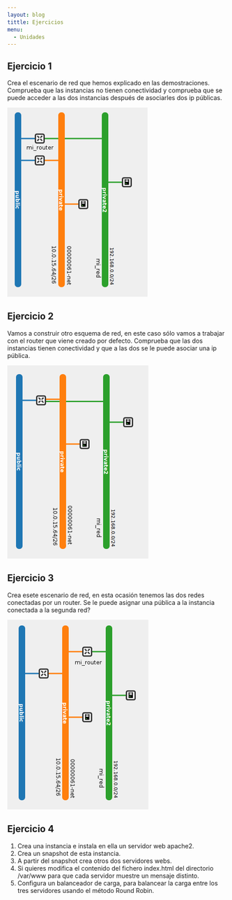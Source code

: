 ```yaml
---
layout: blog
tittle: Ejercicios
menu:
  - Unidades
---
```

## Ejercicio 1

Crea el escenario de red que hemos explicado en las demostraciones. Comprueba que las instancias no tienen conectividad y comprueba que se puede acceder a las dos instancias después de asociarles dos ip públicas.

![red](img/red3.png)

## Ejercicio 2

 Vamos a construir otro esquema de red, en este caso sólo vamos a trabajar con el router que viene creado por defecto. Comprueba que las dos instancias tienen conectividad y que a las dos se le puede asociar una ip pública.

![red](img/red2.png)

## Ejercicio 3

Crea esete escenario de red, en esta ocasión tenemos las dos redes conectadas por un router. Se le puede asignar una pública a la instancia conectada a la segunda red?

![red](img/red4.png)

## Ejercicio 4

1. Crea una instancia e instala en ella un servidor web apache2.
2. Crea un snapshot de esta instancia.
3. A partir del snapshot crea otros dos servidores webs.
4. Si quieres modifica el contenido del fichero index.html del directorio /var/www para que cada servidor muestre un mensaje distinto.
5. Configura un balanceador de carga, para balancear la carga entre los tres servidores usando el método Round Robin.

